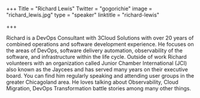+++
Title = "Richard Lewis"
Twitter = "gogorichie"
image = "richard_lewis.jpg"
type = "speaker"
linktitle = "richard-lewis"

+++

Richard is a DevOps Consultant with 3Cloud Solutions with over 20 years of combined operations and software development experience. He focuses on the areas of DevOps, software delivery automation, observability of the software, and infrastructure within the life cycle. Outside of work Richard volunteers with an organization called Junior Chamber International (JCI) also known as the Jaycees and has served many years on their executive board. You can find him regularly speaking and attending user groups in the greater Chicagoland area. He loves talking about Observability, Cloud Migration, DevOps Transformation battle stories among many other things.